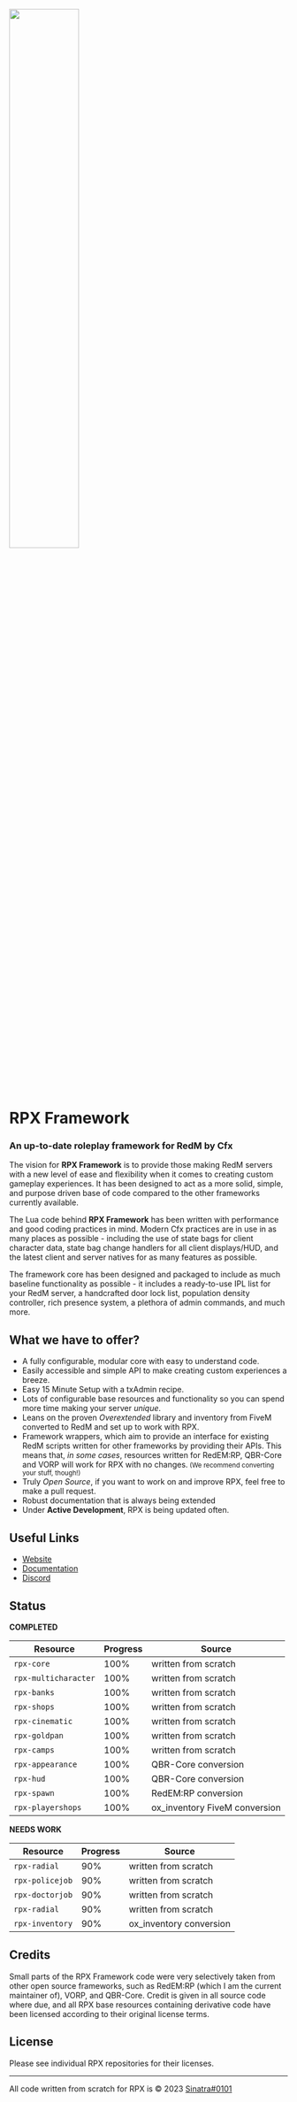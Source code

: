 <a href="https://rpx.red/"><img src="https://cdn.discordapp.com/attachments/1093267479905714196/1098772693123350558/rpx-social-card.png" width="50%"/></a>

# RPX Framework

### An up-to-date roleplay framework for RedM by Cfx

The vision for **RPX Framework** is to provide those making RedM servers with a new level of ease and flexibility when it comes to creating custom gameplay experiences. It has been designed to act as a more solid, simple, and purpose driven base of code compared to the other frameworks currently available.

The Lua code behind **RPX Framework** has been written with performance and good coding practices in mind. Modern Cfx practices are in use in as many places as possible - including the use of state bags for client character data, state bag change handlers for all client displays/HUD, and the latest client and server natives for as many features as possible.

The framework core has been designed and packaged to include as much baseline functionality as possible - it includes a ready-to-use IPL list for your RedM server, a handcrafted door lock list, population density controller, rich presence system, a plethora of admin commands, and much more.

## What we have to offer?
* A fully configurable, modular core with easy to understand code.
* Easily accessible and simple API to make creating custom experiences a breeze.
* Easy 15 Minute Setup with a txAdmin recipe.
* Lots of configurable base resources and functionality so you can spend more time making your server *unique*.
* Leans on the proven *Overextended* library and inventory from FiveM converted to RedM and set up to work with RPX.
* Framework wrappers, which aim to provide an interface for existing RedM scripts written for other frameworks by providing their APIs. This means that, *in some cases*, resources written for RedEM:RP, QBR-Core and VORP will work for RPX with no changes.<small> (We recommend converting your stuff, though!)</small>
* Truly *Open Source*, if you want to work on and improve RPX, feel free to make a pull request.
* Robust documentation that is always being extended
* Under **Active Development**, RPX is being updated often.

## Useful Links

- [Website](https://rpx.red/)
- [Documentation](https://rpx.red/quick-start/)
- [Discord]()

## Status

**COMPLETED**

| Resource  | Progress | Source | 
|---|---|---|
| `rpx-core` |  100%  |  written from scratch  |
| `rpx-multicharacter` |  100%  |  written from scratch  |
| `rpx-banks` |  100%  |  written from scratch  |
| `rpx-shops` |  100%  |  written from scratch  |
| `rpx-cinematic` |  100%  |  written from scratch  |
| `rpx-goldpan` |  100%  |  written from scratch  |
| `rpx-camps` |  100%  |  written from scratch  |
| `rpx-appearance` |  100%  |  QBR-Core conversion  |
| `rpx-hud` |  100%  |  QBR-Core conversion  |
| `rpx-spawn` |  100%  |  RedEM:RP conversion  |
| `rpx-playershops` |  100%  |  ox_inventory FiveM conversion  |

**NEEDS WORK**

| Resource  | Progress | Source | 
|---|---|---|
| `rpx-radial` |  90% |  written from scratch  |
| `rpx-policejob` |  90% |  written from scratch  |
| `rpx-doctorjob` |  90% |  written from scratch  |
| `rpx-radial` |  90% |  written from scratch  |
| `rpx-inventory` |  90%  |  ox_inventory conversion  |

## Credits

Small parts of the RPX Framework code were very selectively taken from other open source frameworks, such as RedEM:RP (which I am the current maintainer of), VORP, and QBR-Core. Credit is given in all source code where due, and all RPX base resources containing derivative code have been licensed according to their original license terms.</small>

## License

Please see individual RPX repositories for their licenses.

---
All code written from scratch for RPX is © 2023 [Sinatra#0101](https://github.com/youngsinatra99)
